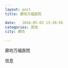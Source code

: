 ```yaml
--- 
layout: post 
title: 廊坊万福医院

date:   2016-05-03 13:39:56 
categories: 其他  
city: 廊坊
  
--- 
```

   
廊坊万福医院

信息

